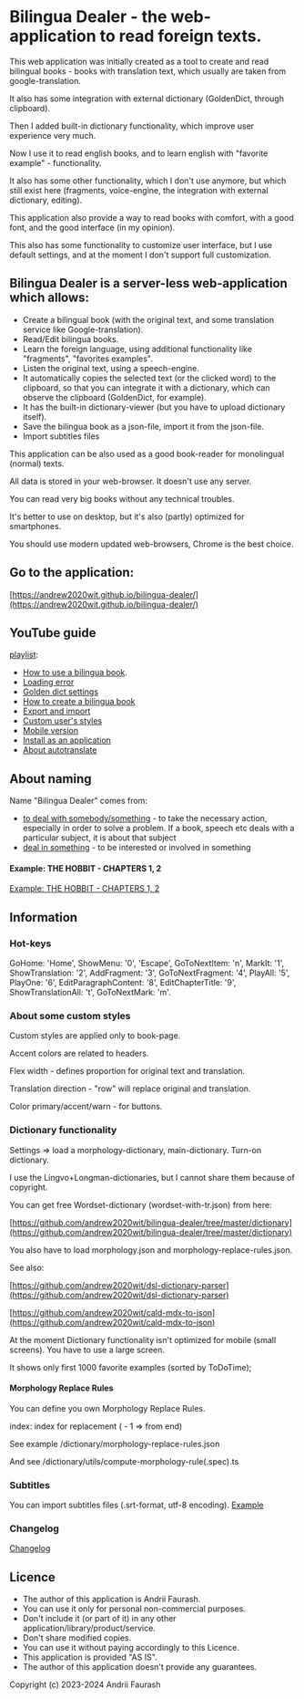 # Bilingua Dealer - the web-application to read foreign texts.

This web application was initially created as a tool to create and read bilingual books - books with translation text,
which usually are taken from google-translation.

It also has some integration with external dictionary (GoldenDict, through clipboard).

Then I added built-in dictionary functionality, which improve user experience very much.

Now I use it to read english books, and to learn english with "favorite example" - functionality.

It also has some other functionality, which I don't use anymore, but which still exist here
(fragments, voice-engine, the integration with external dictionary, editing).

This application also provide a way to read books with comfort, with a good font, and the good interface (in my opinion).

This also has some functionality to customize user interface,
but I use default settings, and at the moment I don't support full customization.

## Bilingua Dealer is a server-less web-application which allows:

- Create a bilingual book (with the original text, and some translation service like Google-translation).
- Read/Edit bilingua books.
- Learn the foreign language, using additional functionality like "fragments", "favorites examples".
- Listen the original text, using a speech-engine.
- It automatically copies the selected text (or the clicked word) to the clipboard,
  so that you can integrate it with a dictionary, which can observe the clipboard (GoldenDict, for example).
- It has the built-in dictionary-viewer (but you have to upload dictionary itself).
- Save the bilingua book as a json-file, import it from the json-file.
- Import subtitles files

This application can be also used as a good book-reader for monolingual (normal) texts.

All data is stored in your web-browser. It doesn't use any server.

You can read very big books without any technical troubles.

It's better to use on desktop, but it's also (partly) optimized for smartphones.

You should use modern updated web-browsers, Chrome is the best choice.

## Go to the application:

[https://andrew2020wit.github.io/bilingua-dealer/](https://andrew2020wit.github.io/bilingua-dealer/)

## YouTube guide

[playlist](https://www.youtube.com/playlist?list=PLZKEqtF-W8rp3MP9oktd7qgEwVhXAd90I):

- [How to use a bilingua book](https://www.youtube.com/watch?v=Tj2Bs4sRDwQ&list=PLZKEqtF-W8rp3MP9oktd7qgEwVhXAd90I).
- [Loading error](https://www.youtube.com/watch?v=YJMqfpegWgQ&list=PLZKEqtF-W8rp3MP9oktd7qgEwVhXAd90I)
- [Golden dict settings](https://www.youtube.com/watch?v=gDqUiRZoIxY&list=PLZKEqtF-W8rp3MP9oktd7qgEwVhXAd90I)
- [How to create a bilingua book](https://www.youtube.com/watch?v=4ECIpavVafE&list=PLZKEqtF-W8rp3MP9oktd7qgEwVhXAd90I)
- [Export and import](https://www.youtube.com/watch?v=gSKRDLunF6Q&list=PLZKEqtF-W8rp3MP9oktd7qgEwVhXAd90I)
- [Custom user's styles](https://www.youtube.com/watch?v=UjQtVb9FNeI&list=PLZKEqtF-W8rp3MP9oktd7qgEwVhXAd90I)
- [Mobile version](https://www.youtube.com/watch?v=Blfa2ksESuU&list=PLZKEqtF-W8rp3MP9oktd7qgEwVhXAd90I)
- [Install as an application](https://www.youtube.com/watch?v=WmC10MrHUCI&list=PLZKEqtF-W8rp3MP9oktd7qgEwVhXAd90I)
- [About autotranslate](https://www.youtube.com/watch?v=5EBS11hXVJ4&list=PLZKEqtF-W8rp3MP9oktd7qgEwVhXAd90I)

## About naming

Name "Bilingua Dealer" comes from:

- [to deal with somebody/something](https://www.ldoceonline.com/dictionary/deal-with) - to take the necessary action,
  especially in order to solve a problem.
  If a book, speech etc deals with a particular subject, it is about that subject
- [deal in something](https://www.ldoceonline.com/dictionary/deal-in) - to be interested or involved in something

#### Example: THE HOBBIT - CHAPTERS 1, 2

[Example: THE HOBBIT - CHAPTERS 1, 2](https://github.com/andrew2020wit/bilingua-dealer/blob/master/example-book/TOLKIEN%20-%20THE%20HOBBIT%20-%20CHAPTERS%201%2C%202%20-%20demo.2023-09-10.bilingua.json)

## Information

### Hot-keys

GoHome: 'Home', ShowMenu: '0', 'Escape', GoToNextItem: 'n', MarkIt: '1',
ShowTranslation: '2', AddFragment: '3', GoToNextFragment: '4', PlayAll: '5', PlayOne: '6',
EditParagraphContent: '8', EditChapterTitle: '9', ShowTranslationAll: 't', GoToNextMark: 'm'.

### About some custom styles

Custom styles are applied only to book-page.

Accent colors are related to headers.

Flex width - defines proportion for original text and translation.

Translation direction - "row" will replace original and translation.

Color primary/accent/warn - for buttons.

### Dictionary functionality

Settings => load a morphology-dictionary, main-dictionary. Turn-on dictionary.

I use the Lingvo+Longman-dictionaries, but I cannot share them because of copyright.

You can get free Wordset-dictionary (wordset-with-tr.json) from here:

[https://github.com/andrew2020wit/bilingua-dealer/tree/master/dictionary](https://github.com/andrew2020wit/bilingua-dealer/tree/master/dictionary)

You also have to load morphology.json and morphology-replace-rules.json.

See also:

[https://github.com/andrew2020wit/dsl-dictionary-parser](https://github.com/andrew2020wit/dsl-dictionary-parser)

[https://github.com/andrew2020wit/cald-mdx-to-json](https://github.com/andrew2020wit/cald-mdx-to-json)

At the moment Dictionary functionality isn't  optimized for mobile (small screens). You have to use a large screen.

It shows only first 1000 favorite examples (sorted by ToDoTime);

#### Morphology Replace Rules

You can define you own Morphology Replace Rules.

index: index for replacement ( - 1 => from end)

See example /dictionary/morphology-replace-rules.json

And see /dictionary/utils/compute-morphology-rule(.spec).ts

### Subtitles

You can import subtitles files (.srt-format, utf-8 encoding). [Example](https://github.com/andrew2020wit/bilingua-dealer/tree/master/subtitles-examples)

### Changelog

[Changelog](https://github.com/andrew2020wit/bilingua-dealer/blob/master/changelog.md)

## Licence

- The author of this application is Andrii Faurash.
- You can use it only for personal non-commercial purposes.
- Don't include it (or part of it) in any other application/library/product/service.
- Don't share modified copies.
- You can use it without paying accordingly to this Licence.
- This application is provided "AS IS".
- The author of this application doesn't provide any guarantees.

Copyright (c) 2023-2024 Andrii Faurash
